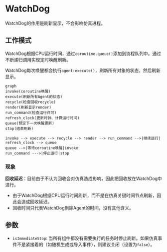 # WatchDog

WatchDog的作用是刷新显示，不会影响仿真进程。

## 工作模式
WatchDog根据CPU运行时间，通过`coroutine.queue()`添加到协程队列中。通过不断递归调用实现定时唤醒刷新。

WatchDog每次唤醒都会执行`agent:execute()`，刷新所有对象的状态，然后刷新显示。

```mermaid
graph
invoke(coroutine唤醒)
execute(刷新所有Agent的状态)
recycle(检查回收recycle)
render(刷新显示render)
run_command(检查运行许可)
refresh_clock(更新时钟、计算运行时间)
queue(预定下一次唤醒更新)
stop(结束刷新)

invoke --> execute --> recycle --> render --> run_command -->|继续运行| refresh_clock --> queue
queue -->|等待coroutine唤醒|invoke
run_command --->|停止运行|stop
```

### 现象
**回收延迟**：目前由于不认为回收会对仿真造成影响，因此把回收放在WatchDog中进行。
- 由于WatchDog根据CPU运行时间刷新，而不是在仿真关键时间节点刷新，因此会造成回收延迟。
- 回收时间只代表WatchDog删除Agent的时间，没有其他含义。

## 参数
- `isImmediateStop`: 当所有组件都没有需要执行的任务时停止刷新。如果仿真事件不是紧接着的（如随机生成或导入事件），则建议关闭（设置为`false`）。